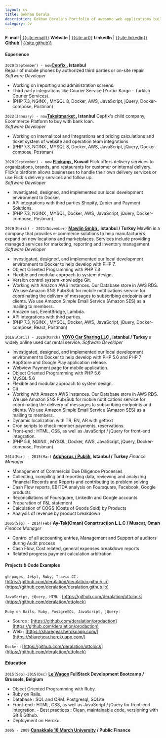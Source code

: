 ```yaml
---
layout: cv
title: Gokhan Derala
description: Gokhan Derala's Portfolio of awesome web applications built with Love, Lean, Agile, PHP and Rails MVC
category: cv
---
```


**E-mail** | [{{site.email}}](mailto:gderala@gmail.com)
**Website** | [{{site.url}}]({{site.url}})
**LinkedIn** | [{{site.linkedin}}]({{site.linkedin}})
**Github** | [{{site.github}}](http://github.com/{{site.github}})

#### Experience

`2020(September) - now`**[Cepfix ]({{site.cepfix}}), Istanbul**<br /> 
Repair of mobile phones by authorized third parties or on-site repair<br />
_Software Developer_

- Working on ireporting and administration screens.
- Third party integrations like Courier Service (Yurtici Kargo - Turkish Courier Services).
- (PHP 7.3, NGINX , MYSQL 8, Docker, AWS, JavaScript, jQuery, Docker-compose, Postman)

`2022(January) - now`**[Taksitmarket ]({{site.taksitmarket}}), Istanbul** 
Cepfix's child company, Ecommerce Platform to buy with bank loan.<br />
_Software Developer_

- Working on internal tool and Integrations and pricing calculations and ticket system of website and operation team integrations
- (PHP 7.3, NGINX , MYSQL 8, Docker, AWS, JavaScript, jQuery, Docker-compose, Postman)

`2020(September) - now`
**[Flickapp ]({{site.flickapp}}), Kuwait** Flick offers delivery services to organizations, brands, and restaurants for customer or internal delivery. Flick's platform allows businesses to handle their own delivery services or use Flick's delivery services and follow up.<br/>
_Software Developer_

- Investigated, designed, and implemented our local development environment to Docker.
- API integrations with third parties Shopify, Zapier and Payment Solutions.
- (PHP 7.3, NGINX , MYSQL, Docker, AWS, JavaScript, jQuery, Docker-compose, Postman)

`2020(March) - 2021(November)`
**[Mawlin Gmbh ]({{site.mawlin}}), Istanbul / Turkey** Mawlin is a company that provides e-commerce solutions to help manufacturers expand on new locations and marketplaces. Services include providing managed services for marketing, reporting and inventory management.
_Software Developer_

- Investigated, designed, and implemented our local development environment to Docker to help develop with PHP 7.
- Object Oriented Programming with PHP 7.3
- Flexible and modular approach to system design.
- Version control system knowledge Git.
- Working with Amazon AWS Instances. Our Database store in AWS RDS. We use Amazon SNS Pub/Sub for mobile notifications service for coordinating the delivery of messages to subscribing endpoints and clients. We use Amazon Simple Email Service (Amazon SES) as a mailing to members.
- Amazon sqs, EventBridge, Lambda.
- API integrations with third parties.
- (PHP 7.3, NGINX , MYSQL, Docker, AWS, JavaScript, jQuery, Docker-compose, React, Postman)

`2016(April) - 2020(March)`
**[YOYO Car Sharing LLC ]({{site.yoyo}}), Istanbul / Turkey** a widely online used car rental service.
_Software Developer_

- Investigated, designed, and implemented our local development environment to Docker to help develop with PHP 5.6 and PHP 7
- AppStore and Google Play application release.
- Webview Payment page for mobile application.
- Object Oriented Programming with PHP 5.6
- MySQL 5.6
- Flexible and modular approach to system design.
- Git.
- Working with Amazon AWS Instances. Our Database store in AWS RDS. We use Amazon SNS Pub/Sub for mobile notifications service for coordinating the delivery of messages to subscribing endpoints and clients. We use Amazon Simple Email Service (Amazon SES) as a mailing to members.
- Dynamic localization with TR, EN, AR with gettext
- Cron scripts to check member payments, reservations.
- Front-end : HTML, CSS, as well as JavaScript / jQuery for front-end integration.
- (PHP 5.6, NGINX , MYSQL, Docker, AWS, JavaScript, jQuery, Docker-compose, Postman)

`2014(Mar) - 2015(Mar)`
**[Adphorus / Publik]({{site.adphorus}}), Istanbul / Turkey**
_Finance Manager_

- Management of Commercial Due Diligence Processes
- Collecting, compiling and reporting data, reviewing and analyzing Financial Records and Reports and contributing to problem solving
- Cash Flow reports, EBITDA analysis on Foursquare, Facebook, Google products
- Reconciliations of Foursquare, LinkedIn and Google accounts
- Preparation of P&L statement
- Calculation of COGS (Costs of Goods Sold) by Products
- Analysis of revenue by product breakdown

`2005(Sep) - 2014(Feb)`
**Ay-Tek(Oman) Consrtruction L.L.C / Muscat, Oman**
_Finance Manager_

- Control of all accounting entries, Management and Support of auditors during Audit process
- Cash Flow, Cost related, general expenses breakdown reports
- Related progress payment calculation arbitration

#### Projects & Code Examples

`gh-pages, Jekyl, Ruby, Travic CI` : [https://github.com/deralation/deralation.github.io](https://github.com/deralation/deralation.github.io)

`JavaScript, jQuery, HTML` : [https://github.com/deralation/ottolock](https://github.com/deralation/ottolock)

`Ruby on Rails, Ruby, PostgreSQL, JavaScript, jQuery` :

- Source : [https://github.com/deralation/prodaction](https://github.com/deralation/prodaction)
- Web : [https://sharegear.herokuapp.com/](https://sharegear.herokuapp.com/)

`Docker` : [https://github.com/deralation/ottolock](https://github.com/deralation/ottolock)

#### Education

`2015(Sep)-2015(Dec)`
**[Le Wagon]({{site.lewagon}}) FullStack Development Bootcamp / Brussels, Belgium**

- Object Oriented Programming with Ruby.
- Ruby on Rails.
- Database : SQL and ORM. Postgresql, SQLite
- Front-end : HTML, CSS, as well as JavaScript / jQuery for front-end integration. - Best practices : Clean, maintainable code, versioning with Git & Github.
- Deployment on Heroku.

`2005 - 2009`
**[Canakkale 18 March University](https://www.comu.edu.tr) / Public Finance**
